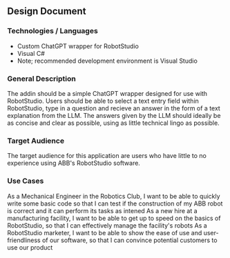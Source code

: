 ## Design Document

### Technologies / Languages
- Custom ChatGPT wrapper for RobotStudio
- Visual C#
- Note; recommended development environment is Visual Studio

### General Description
The addin should be a simple ChatGPT wrapper designed for use with RobotStudio. Users should be able to select a text entry field 
within RobotStudio, type in a question and recieve an answer in the form of a text explanation from the LLM. The answers given by
the LLM should ideally be as concise and clear as possible, using as little technical lingo as possible.

### Target Audience
The target audience for this application are users who have little to no experience using ABB's RobotStudio software.

### Use Cases
As a Mechanical Engineer in the Robotics Club, I want to be able to quickly write some basic code so that I can test if the construction of my ABB robot is correct and it can perform its tasks as intened
As a new hire at a manufacturing facility, I want to be able to get up to speed on the basics of RobotStudio, so that I can effectively manage the facility's robots
As a RobotStudio marketer, I want to be able to show the ease of use and user-friendliness of our software, so that I can convince potential customers to use our product
